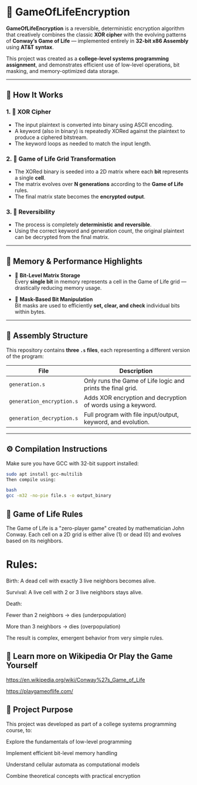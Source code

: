 # 🧬 GameOfLifeEncryption

**GameOfLifeEncryption** is a reversible, deterministic encryption algorithm that creatively combines the classic **XOR cipher** with the evolving patterns of **Conway’s Game of Life** — implemented entirely in **32-bit x86 Assembly** using **AT&T syntax**.

This project was created as a **college-level systems programming assignment**, and demonstrates efficient use of low-level operations, bit masking, and memory-optimized data storage.

---

## 🔐 How It Works

### 1. 🔑 XOR Cipher
- The input plaintext is converted into binary using ASCII encoding.
- A keyword (also in binary) is repeatedly XORed against the plaintext to produce a ciphered bitstream.
- The keyword loops as needed to match the input length.

### 2. 🧬 Game of Life Grid Transformation
- The XORed binary is seeded into a 2D matrix where each **bit** represents a single **cell**.
- The matrix evolves over **N generations** according to the **Game of Life** rules.
- The final matrix state becomes the **encrypted output**.

### 3. 🔁 Reversibility
- The process is completely **deterministic and reversible**.
- Using the correct keyword and generation count, the original plaintext can be decrypted from the final matrix.

---

## 🧠 Memory & Performance Highlights

- 🔲 **Bit-Level Matrix Storage**  
  Every **single bit** in memory represents a cell in the Game of Life grid — drastically reducing memory usage.
  
- 🎯 **Mask-Based Bit Manipulation**  
  Bit masks are used to efficiently **set, clear, and check** individual bits within bytes.

---

## 🧾 Assembly Structure

This repository contains **three `.s` files**, each representing a different version of the program:

| File                      | Description                                                  |
|---------------------------|--------------------------------------------------------------|
| `generation.s`            | Only runs the Game of Life logic and prints the final grid.  |
| `generation_encryption.s` | Adds XOR encryption and decryption of words using a keyword. |
| `generation_decryption.s` | Full program with file input/output, keyword, and evolution. |

---

## ⚙️ Compilation Instructions

Make sure you have GCC with 32-bit support installed:

```bash
sudo apt install gcc-multilib
Then compile using:

bash
gcc -m32 -no-pie file.s -o output_binary
```

## 📜 Game of Life Rules
The Game of Life is a "zero-player game" created by mathematician John Conway. Each cell on a 2D grid is either alive (1) or dead (0) and evolves based on its neighbors.

# Rules:
Birth: A dead cell with exactly 3 live neighbors becomes alive.

Survival: A live cell with 2 or 3 live neighbors stays alive.

Death:

Fewer than 2 neighbors → dies (underpopulation)

More than 3 neighbors → dies (overpopulation)

The result is complex, emergent behavior from very simple rules.

## 🔗 Learn more on Wikipedia Or Play the Game Yourself

https://en.wikipedia.org/wiki/Conway%27s_Game_of_Life

https://playgameoflife.com/

## 🧪 Project Purpose
This project was developed as part of a college systems programming course, to:

Explore the fundamentals of low-level programming

Implement efficient bit-level memory handling

Understand cellular automata as computational models

Combine theoretical concepts with practical encryption
